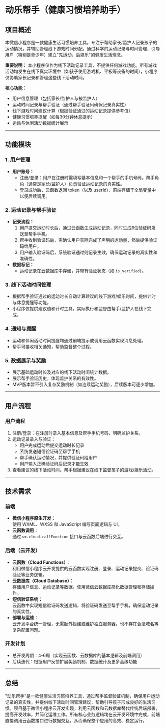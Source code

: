 # 动乐帮手（健康习惯培养助手）

## 项目概述
本微信小程序是一款健康生活习惯培养工具，专注于帮助家长/监护人记录孩子的运动情况，并辅助管理线下游戏时间分配。通过科学的运动记录与时间管理，引导用户（特别是青少年）建立"先运动，后娱乐"的健康生活理念。

**重要说明：** 本小程序仅作为线下活动记录工具，不提供任何游戏功能。所有游戏活动均发生在线下真实环境中（如孩子使用游戏机、平板等设备的时间），小程序仅协助家长记录和管理这些线下活动时间。

**核心功能：**
- 用户信息管理（包括家长/监护人与被监护人）
- 运动时间记录与帮手验证（通过帮手验证码确保记录真实性）
- 线下游戏时间建议计算（根据验证通过的运动记录提供参考值）
- 健康习惯培养提醒（如每30分钟休息提示）
- 运动与休闲活动数据统计展示

---

## 功能模块

### 1. 用户管理
- **用户账号：**
  - 注册/登录：用户在注册时需填写基本信息和一个帮手的手机号码。帮手角色（通常是家长/监护人）负责验证运动记录的真实性。
  - 登录成功后，云函数返回 token（以及 userId），前端存储于全局变量中以便后续调用。

### 2. 运动记录与帮手验证
- **记录流程：**
  1. 用户提交运动时长后，通过云函数生成运动记录，同时生成6位验证码发送至帮手手机。
  2. 帮手收到验证码后，需确认用户实际完成了声明的运动量，然后提供验证码给用户。
  3. 用户输入验证码后，系统验证通过则记录生效，确保运动记录的真实性和准确性。
- **数据标记：**
  - 运动记录在云数据库中存储，并带有验证状态（如 `is_verified`）。

### 3. 线下活动时间管理
- 根据帮手验证通过的运动时长自动计算建议的线下游戏/娱乐时间，提供计时与休息提醒等功能。
- 小程序仅提供建议值和计时工具，实际执行和监督由帮手/监护人在线下完成。

### 4. 通知与提醒
- 运动和休闲活动时间提醒均通过前端提示或调用云函数实现消息处理。
- 帮手可接收相关通知，帮助监督整个过程。

### 5. 数据展示与奖励
- 展示基础运动时长及对应的线下活动时间统计数据。
- 展示帮手验证历史，体现监护关系的有效性。
- MVP版本暂不引入复杂奖励机制（如连续运动奖励），后续版本可逐步增加。

---

## 用户流程

### 用户流程
1. 注册/登录：在注册时录入基本信息及帮手手机号码，明确监护关系。
2. 运动记录录入与验证：
   - 用户完成运动后提交运动时长记录
   - 系统发送短信验证码至帮手手机
   - 帮手确认运动情况，并提供验证码给用户
   - 用户输入正确验证码后记录才能生效
3. 查看建议的线下活动时间，帮手根据建议在线下监督孩子的游戏/娱乐活动。

---

## 技术需求

### 前端
- **微信小程序原生开发：**  
  使用 WXML、WXSS 和 JavaScript 编写页面逻辑与 UI。
- **云函数调用：**  
  通过 `wx.cloud.callFunction` 接口与云函数后端进行交互。

### 后端（云开发）
- **云函数（Cloud Functions）：**  
  利用微信小程序云开发提供的云函数实现注册、登录、运动记录提交、验证码验证等业务逻辑。
- **云数据库（Cloud Database）：**  
  存储用户信息、运动记录等数据。使用微信云数据库简化数据管理和存储操作。
- **短信验证系统：**  
  云函数中实现短信验证码发送逻辑，将验证码发送至帮手手机，确保运动记录的真实性。
- **部署与运维：**  
  云开发平台统一管理，无需额外搭建或维护独立服务器，也不存在合法域名等复杂配置问题。

### 开发计划
- 总开发周期：4-6周（实现云函数、云数据库的基本逻辑及前端调用）
- 后续迭代：根据用户反馈扩展奖励机制、数据统计及更多高级功能

---

## 总结
"动乐帮手"是一款健康生活习惯培养工具，通过帮手监督验证机制，确保用户运动记录的真实性，并提供线下活动时间管理建议，帮助引导孩子形成良好的生活习惯。项目基于微信小程序云开发实现，利用云函数和云数据库替代传统后端部署，提高开发效率，并简化运维工作。所有核心业务逻辑均在云开发环境中完成，前端直接调用云函数接口进行数据交互，从而确保整个应用的高效、稳定运行。